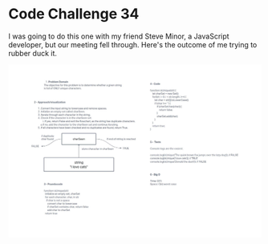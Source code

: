 # Code Challenge 34

I was going to do this one with my friend Steve Minor, a JavaScript developer, but our meeting fell through.  Here's the outcome of me trying to rubber duck it.

![UML](./CC34UML.jpg)

